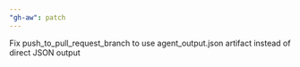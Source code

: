 ```yaml
---
"gh-aw": patch
---
```


Fix push_to_pull_request_branch to use agent_output.json artifact instead of direct JSON output
